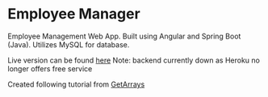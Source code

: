 # Employee Manager
Employee Management Web App. Built using Angular and Spring Boot (Java). Utilizes MySQL for database.

Live version can be found <a href='https://employees.olivera.tech'>here</a>
Note: backend currently down as Heroku no longer offers free service

Created following tutorial from <a href = 'https://github.com/getarrays'>GetArrays</a>
